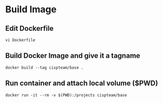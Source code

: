 # Build Image

## Edit Dockerfile

```shell
vi Dockerfile
```

## Build Docker Image and give it a tagname

```shell
docker build --tag cispteam/base .
```

## Run container and attach local volume ($PWD)

```shell
docker run -it --rm -v $(PWD):/projects cispteam/base
```